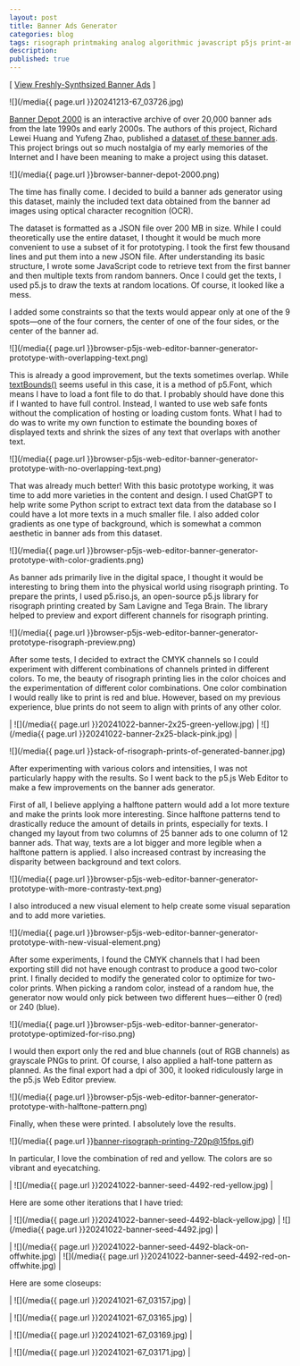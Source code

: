 ```yaml
---
layout: post
title: Banner Ads Generator
categories: blog
tags: risograph printmaking analog algorithmic javascript p5js print-and-code
description:
published: true
---
```


[ [View Freshly-Synthsized Banner Ads](http://ad.jbd.lol/) ]

![](/media{{ page.url }}20241213-67_03726.jpg)

[Banner Depot 2000](https://www.banner-depot-2000.net/) is an interactive archive of over 20,000 banner ads from the late 1990s and early 2000s. The authors of this project, Richard Lewei Huang and Yufeng Zhao, published a [dataset of these banner ads](https://doi.org/10.5281/zenodo.8408539). This project brings out so much nostalgia of my early memories of the Internet and I have been meaning to make a project using this dataset.

<!--more-->

![](/media{{ page.url }}browser-banner-depot-2000.png)

The time has finally come. I decided to build a banner ads generator using this dataset, mainly the included text data obtained from the banner ad images using optical character recognition (OCR).

The dataset is formatted as a JSON file over 200 MB in size. While I could theoretically use the entire dataset, I thought it would be much more convenient to use a subset of it for prototyping. I took the first few thousand lines and put them into a new JSON file. After understanding its basic structure, I wrote some JavaScript code to retrieve text from the first banner and then multiple texts from random banners. Once I could get the texts, I used p5.js to draw the texts at random locations. Of course, it looked like a mess.

I added some constraints so that the texts would appear only at one of the 9 spots—one of the four corners, the center of one of the four sides, or the center of the banner ad.

![](/media{{ page.url }}browser-p5js-web-editor-banner-generator-prototype-with-overlapping-text.png)

This is already a good improvement, but the texts sometimes overlap. While [textBounds()](https://p5js.org/reference/p5.Font/textBounds/) seems useful in this case, it is a method of p5.Font, which means I have to load a font file to do that. I probably should have done this if I wanted to have full control. Instead, I wanted to use web safe fonts without the complication of hosting or loading custom fonts. What I had to do was to write my own function to estimate the bounding boxes of displayed texts and shrink the sizes of any text that overlaps with another text.

![](/media{{ page.url }}browser-p5js-web-editor-banner-generator-prototype-with-no-overlapping-text.png)

That was already much better\! With this basic prototype working, it was time to add more varieties in the content and design. I used ChatGPT to help write some Python script to extract text data from the database so I could have a lot more texts in a much smaller file. I also added color gradients as one type of background, which is somewhat a common aesthetic in banner ads from this dataset.

![](/media{{ page.url }}browser-p5js-web-editor-banner-generator-prototype-with-color-gradients.png)

As banner ads primarily live in the digital space, I thought it would be interesting to bring them into the physical world using risograph printing. To prepare the prints, I used p5.riso.js, an open-source p5.js library for risograph printing created by Sam Lavigne and Tega Brain. The library helped to preview and export different channels for risograph printing.

![](/media{{ page.url }}browser-p5js-web-editor-banner-generator-prototype-risograph-preview.png)

After some tests, I decided to extract the CMYK channels so I could experiment with different combinations of channels printed in different colors. To me, the beauty of risograph printing lies in the color choices and the experimentation of different color combinations. One color combination I would really like to print is red and blue. However, based on my previous experience, blue prints do not seem to align with prints of any other color.

| ![](/media{{ page.url }}20241022-banner-2x25-green-yellow.jpg) | ![](/media{{ page.url }}20241022-banner-2x25-black-pink.jpg) |

![](/media{{ page.url }}stack-of-risograph-prints-of-generated-banner.jpg)

After experimenting with various colors and intensities, I was not particularly happy with the results. So I went back to the p5.js Web Editor to make a few improvements on the banner ads generator.

First of all, I believe applying a halftone pattern would add a lot more texture and make the prints look more interesting. Since halftone patterns tend to drastically reduce the amount of details in prints, especially for texts. I changed my layout from two columns of 25 banner ads to one column of 12 banner ads. That way, texts are a lot bigger and more legible when a halftone pattern is applied. I also increased contrast by increasing the disparity between background and text colors.

![](/media{{ page.url }}browser-p5js-web-editor-banner-generator-prototype-with-more-contrasty-text.png)

I also introduced a new visual element to help create some visual separation and to add more varieties.

![](/media{{ page.url }}browser-p5js-web-editor-banner-generator-prototype-with-new-visual-element.png)

After some experiments, I found the CMYK channels that I had been exporting still did not have enough contrast to produce a good two-color print. I finally decided to modify the generated color to optimize for two-color prints. When picking a random color, instead of a random hue, the generator now would only pick between two different hues—either 0 (red) or 240 (blue).

![](/media{{ page.url }}browser-p5js-web-editor-banner-generator-prototype-optimized-for-riso.png)

I would then export only the red and blue channels (out of RGB channels) as grayscale PNGs to print. Of course, I also applied a half-tone pattern as planned. As the final export had a dpi of 300, it looked ridiculously large in the p5.js Web Editor preview.

![](/media{{ page.url }}browser-p5js-web-editor-banner-generator-prototype-with-halftone-pattern.png)

Finally, when these were printed. I absolutely love the results.

![](/media{{ page.url }}banner-risograph-printing-720p@15fps.gif)

In particular, I love the combination of red and yellow. The colors are so vibrant and eyecatching.

| ![](/media{{ page.url }}20241022-banner-seed-4492-red-yellow.jpg) |

Here are some other iterations that I have tried:

| ![](/media{{ page.url }}20241022-banner-seed-4492-black-yellow.jpg) | ![](/media{{ page.url }}20241022-banner-seed-4492.jpg) |

| ![](/media{{ page.url }}20241022-banner-seed-4492-black-on-offwhite.jpg) | ![](/media{{ page.url }}20241022-banner-seed-4492-red-on-offwhite.jpg) |

Here are some closeups:

| ![](/media{{ page.url }}20241021-67_03157.jpg) |

| ![](/media{{ page.url }}20241021-67_03165.jpg) |

| ![](/media{{ page.url }}20241021-67_03169.jpg) |

| ![](/media{{ page.url }}20241021-67_03171.jpg) |
